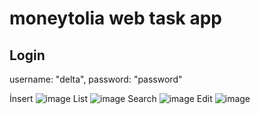 # moneytolia web task app

## Login 
username: "delta",
password: "password"

İnsert
![image](https://user-images.githubusercontent.com/26199757/175811146-0e268272-6be3-4eba-8d96-3ea760357f1b.png)
List
![image](https://user-images.githubusercontent.com/26199757/175811155-5eecb1c1-1b93-423c-99ec-1687a4fff8f5.png)
Search
![image](https://user-images.githubusercontent.com/26199757/175811169-32a82e7b-f3b0-4e53-8d94-051743ff7ca1.png)
Edit
![image](https://user-images.githubusercontent.com/26199757/175811181-c89b850c-6de9-4743-b271-9761e1455179.png)

